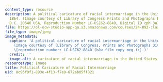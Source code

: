 ```yaml
---
content_type: resource
description: A political caricature of racial intermarriage in the United States,
  1864. (Image courtesy of Library of Congress Prints and Photographs Division Washington,
  D.C. 20540 USA, Reproduction Number LC-USZ62-8840, Digital ID cph 3a11386.)
file: https://ol-ocw-studio-app-qa.s3.amazonaws.com/courses/24-892-classification-natural-kinds-and-conceptual-change-race-as-a-case-study-spring-2004/8c95f9f1893e4f13f7e9672ab05ff821_24-892s04.jpg
file_type: image/jpeg
image_metadata:
  caption: 'A political caricature of racial intermarriage in the United States, 1864.
    (Image courtesy of [Library of Congress, Prints and Photographs Division](http://www.loc.gov/rr/print/)
    \[reproduction number: LC-USZ62-8840 (b&w film copy neg.)\].)'
  credit: ''
  image-alt: A caricature of racial intermarriage in the United States, 1864.
resourcetype: Image
title: Political Caricature of Racial Intermarriage
uid: 8c95f9f1-893e-4f13-f7e9-672ab05ff821
---
```

